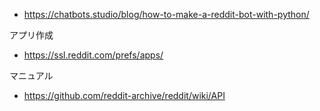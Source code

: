 - https://chatbots.studio/blog/how-to-make-a-reddit-bot-with-python/

アプリ作成
- https://ssl.reddit.com/prefs/apps/

マニュアル

- https://github.com/reddit-archive/reddit/wiki/API
